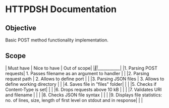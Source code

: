 # HTTPDSH Documentation

## Objective

Basic POST method functionality implementation.

## Scope

| Must have | Nice to have | Out of scope|
|___________|____________|____________|
|1. Parsing POST requests| 1. Passes filename as an argument to handler | |
|2. Parsing request path | 2. Allows to define port | |
|3. Parsing JSON files | 3. Allows to define working directory | |
|4. Saves file in "files" folder| | |
|5. Checks if Content-Type is set| | |
|6. Drops requests above 10 kB | | |
|7. Validates URI and filename | | |
|8. Checks JSON file syntax | | |
|9. Displays file statistics: no. of lines, size, length of first level on stdout and in response| | |
